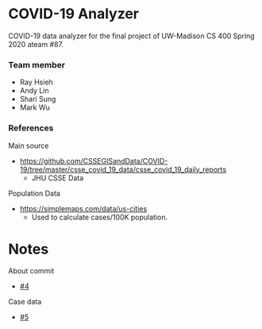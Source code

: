 # COVID-19 Analyzer

COVID-19 data analyzer for the final project of UW-Madison CS 400 Spring 2020 ateam #87.

### Team member
- Ray Hsieh
- Andy Lin
- Shari Sung
- Mark Wu

### References
Main source
- https://github.com/CSSEGISandData/COVID-19/tree/master/csse_covid_19_data/csse_covid_19_daily_reports
    - JHU CSSE Data
    
Population Data
- https://simplemaps.com/data/us-cities
    - Used to calculate cases/100K population.
    
# Notes

About commit
- [#4](https://github.com/RaenonX/CS400-AT87/issues/4)

Case data
- [#5](https://github.com/RaenonX/CS400-AT87/issues/5)
